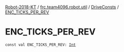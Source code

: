 [Robot-2018-KT](../../index.md) / [frc.team4096.robot.util](../index.md) / [DriveConsts](index.md) / [ENC_TICKS_PER_REV](./-e-n-c_-t-i-c-k-s_-p-e-r_-r-e-v.md)

# ENC_TICKS_PER_REV

`const val ENC_TICKS_PER_REV: `[`Int`](https://kotlinlang.org/api/latest/jvm/stdlib/kotlin/-int/index.html)